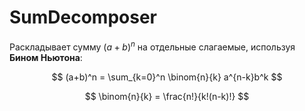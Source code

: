 # SumDecomposer

Раскладывает сумму $(a+b)^n$ на отдельные слагаемые, используя **Бином Ньютона**:

$$
(a+b)^n = \sum_{k=0}^n \binom{n}{k} a^{n-k}b^k
$$

$$
\binom{n}{k} = \frac{n!}{k!(n-k)!}
$$
